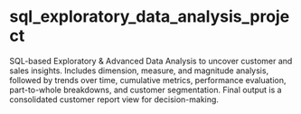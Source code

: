 # sql_exploratory_data_analysis_project
SQL-based Exploratory &amp; Advanced Data Analysis to uncover customer and sales insights. Includes dimension, measure, and magnitude analysis, followed by trends over time, cumulative metrics, performance evaluation, part-to-whole breakdowns, and customer segmentation. Final output is a consolidated customer report view for decision-making.
